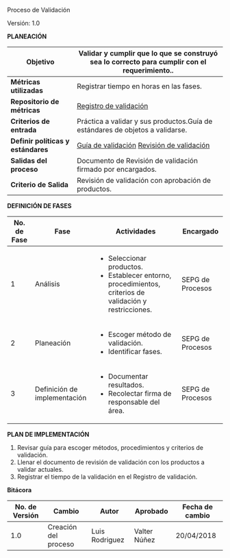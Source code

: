 Proceso de Validación

Versión: 1.0

**PLANEACIÓN**

| **Objetivo** | Validar y cumplir que lo que se construyó sea lo correcto para cumplir con el requerimiento.. |
| --- | --- |
| **Métricas utilizadas** | Registrar tiempo en horas en las fases. |
| **Repositorio de métricas** | [Registro de validación](https://github.com/CaveLabs-1/Wiki/blob/master/Validacion/Registro%20de%20validación.xlsx) |
| **Criterios de entrada** | Práctica a validar y sus productos.Guía de estándares de objetos a validarse. |
| **Definir políticas y estándares** | [Guía de validación](https://github.com/CaveLabs-1/Wiki/blob/master/Validacion/Guia%20de%20validacion.docx) [Revisión de validación](https://github.com/CaveLabs-1/Wiki/blob/master/Validacion/Revision%20de%20Validación.xlsx) |
| **Salidas del proceso** | Documento de Revisión de validación firmado por encargados. |
| **Criterio de Salida** | Revisión de validación con aprobación de productos. |

**DEFINICIÓN DE FASES**

| **No. de Fase** | **Fase** | **Actividades** | **Encargado** |
| --- | --- | --- | --- |
| 1 | Análisis |<ul><li>Seleccionar productos.</li><li>Establecer entorno,  procedimientos, criterios de validación y restricciones.</li></ul>| SEPG de Procesos |
| 2 | Planeación |<ul><li>Escoger método de validación.</li><li>Identificar fases.</li></ul>| SEPG de Procesos |
| 3 | Definición de implementación |<ul><li>Documentar resultados.</li><li>Recolectar firma de responsable del área.</li></ul>| SEPG de Procesos |

**PLAN DE IMPLEMENTACIÓN**

1. Revisar guía para escoger métodos, procedimientos y criterios de validación.
2. Llenar el documento de revisión de validación con los productos a validar actuales.
3. Registrar el tiempo de la validación en el Registro de validación.

**Bitácora**

| **No. de Versión** | **Cambio** | **Autor** | **Aprobado** | **Fecha de cambio** |
| --- | --- | --- | --- | --- |
| 1.0 | Creación del proceso | Luis Rodriguez | Valter Núñez | 20/04/2018 |















